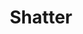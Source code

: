 ---
title: "Shatter"
index: "shatter"
permalink: /spells/shatter/
tags:
  - Spell
  - 2nd Level
  - Evocation
  - Damage
  - Thunder
available_for:
  - Bard
  - Sorcerer
  - Warlock
  - Wizard
level: "2nd Level"
school: "Evocation"
range: "60 ft"
area: "10 ft"
shape: "Sphere"
comp:
  - V
  - S
  - M
material: "a burst of mica."
attack: "CON Save"
effect: "Thunder"
description: |
  A sudden loud ringing noise, painfully intense, erupts from a point of your choice within range. Each creature in a 10-foot-radius sphere centered on that point must make a Constitution saving throw. A creature takes 3d8 thunder damage on a failed save, or half as much damage on a successful one. A creature made of inorganic material such as stone, crystal, or metal has disadvantage on this saving throw.

  A non-magical item that is not worn or carried also suffers damage if it is in the area of the spell.

  **At higher levels.** When you cast this spell using a 3 or higher level spell slot, the damage of the spell increases by 1d8 for each level of higher spell slot 2.
excerpt: "A sudden loud ringing noise, painfully intense, erupts from a point of your choice within range."
source: "Basic Rules"
---